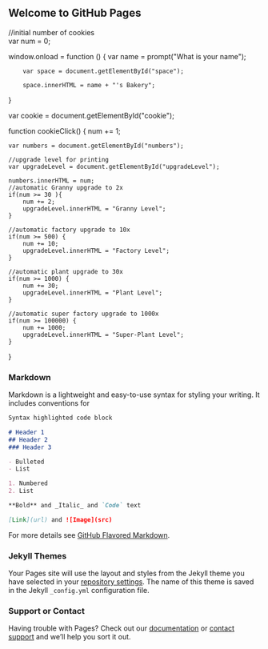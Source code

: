 ## Welcome to GitHub Pages

//initial number of cookies    
var num = 0;

window.onload = function () {
        var name = prompt("What is your name");
        
        var space = document.getElementById("space");
        
        space.innerHTML = name + "'s Bakery";
}

var cookie = document.getElementById("cookie");

function cookieClick() { 
    num += 1;

    var numbers = document.getElementById("numbers");
    
    //upgrade level for printing
    var upgradeLevel = document.getElementById("upgradeLevel");
    
    numbers.innerHTML = num;      
    //automatic Granny upgrade to 2x
    if(num >= 30 ){
        num += 2;
        upgradeLevel.innerHTML = "Granny Level";
    }

    //automatic factory upgrade to 10x
    if(num >= 500) {
        num += 10;
        upgradeLevel.innerHTML = "Factory Level";
    }

    //automatic plant upgrade to 30x
    if(num >= 1000) {
        num += 30;
        upgradeLevel.innerHTML = "Plant Level";
    }

    //automatic super factory upgrade to 1000x
    if(num >= 100000) {
        num += 1000;
        upgradeLevel.innerHTML = "Super-Plant Level";
    }
}
### Markdown

Markdown is a lightweight and easy-to-use syntax for styling your writing. It includes conventions for

```markdown
Syntax highlighted code block

# Header 1
## Header 2
### Header 3

- Bulleted
- List

1. Numbered
2. List

**Bold** and _Italic_ and `Code` text

[Link](url) and ![Image](src)
```

For more details see [GitHub Flavored Markdown](https://guides.github.com/features/mastering-markdown/).

### Jekyll Themes

Your Pages site will use the layout and styles from the Jekyll theme you have selected in your [repository settings](https://github.com/codeoffun2/codeoffun.github.io/settings/pages). The name of this theme is saved in the Jekyll `_config.yml` configuration file.

### Support or Contact

Having trouble with Pages? Check out our [documentation](https://docs.github.com/categories/github-pages-basics/) or [contact support](https://support.github.com/contact) and we’ll help you sort it out.

